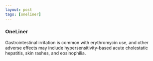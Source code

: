 ```yaml
---
layout: post
tags: [oneliner]
---
```



### OneLiner

Gastrointestinal irritation is common with erythromycin use, and other adverse effects may include hypersensitivity-based acute cholestatic hepatitis, skin rashes, and eosinophilia.
